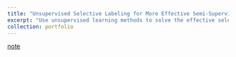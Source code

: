 ```yaml
---
title: "Unsupervised Selective Labeling for More Effective Semi-Supervised Learning"
excerpt: "Use unsupervised learning methods to solve the effective selection problem of labeled samples in semi-supervised learning (2022/11/01)<br/>"
collection: portfolio
---
```


[note](http://xtwusamantha.github.io/files/Unsupervised_Selective_Labeling_SSL_ECCV22.pdf)
